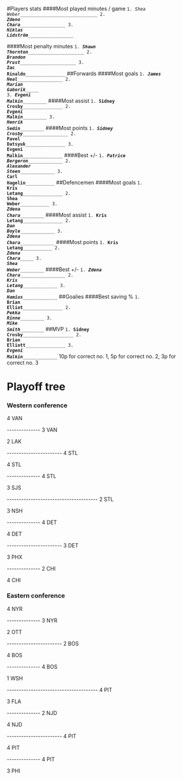 #Players stats
####Most played minutes / game
<code>1. _Shea Weber______________________________
2. _______Zdeno Chara________________________
3. _______Niklas Lidström________________________</code>

####Most penalty minutes
<code>1. _____Shawn Thornton__________________________
2. _____Brandon Prust__________________________
3. ________Zac Rinaldo_______________________</code>
##Forwards
####Most goals
<code>1. _______James Neal________________________
2. _____________Marian Gaborik__________________
3. ___________Evgeni Malkin____________________</code>
####Most assist
<code>1. ________Sidney Crosby_______________________
2. ___________Evgeni Malkin____________________
3. ___________Henrik Sedin____________________</code>
####Most points
<code>1. _______Sidney Crosby________________________
2. ________Pavel Datsyuk_______________________
3. ________Evgeni Malkin_______________________</code>
####Best +/-
<code>1. _________Patrice Bergeron______________________
2. _________Alexander Steen______________________
3. __________Carl Hagelin_____________________</code>
##Defencemen
####Most goals
<code>1. ________Kris Letang_______________________
2. __________Shea Weber_____________________
3. ___________Zdena Chara____________________</code>
####Most assist
<code>1. ________Kris Letang_______________________
2. _________Dan Boyle______________________
3. _________Zdena Chara______________________</code>
####Most points
<code>1. __________Kris Letang_____________________
2. _____________Zdena Chara__________________
3. ___________Shea Weber____________________</code>
####Best +/-
<code>1. _______Zdena Chara________________________
2. _________Kris Letang______________________
3. _________Dan Hamius______________________</code>
##Goalies
####Best saving %
<code>1. ________Brian Elliot_______________________
2. ___________Pekka Rinne____________________
3. ___________Mike Smith____________________</code>
##MVP
<code>1. ______Sidney Crosby_________________________
2. ________Brian Elliott_______________________
3. _________Evgeni Malkin______________________</code>
10p for correct no. 1, 5p for correct no. 2, 3p for correct no. 3

# Playoff tree

### Western conference
4 VAN

-------------- 3 VAN

2 LAK

----------------------- 4 STL

4 STL

-------------- 4 STL

3 SJS

-------------------------------------- 2 STL

3 NSH

-------------- 4 DET

4 DET

----------------------- 3 DET

3 PHX

-------------- 2 CHI

4 CHI

### Eastern conference

4 NYR

-------------- 3 NYR

2 OTT

----------------------- 2 BOS

4 BOS

-------------- 4 BOS

1 WSH

-------------------------------------- 4 PIT

3 FLA

-------------- 2 NJD

4 NJD

----------------------- 4 PIT

4 PIT

-------------- 4 PIT

3 PHI
